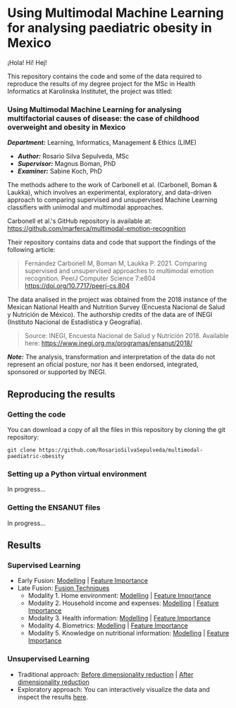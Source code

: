 # Using Multimodal Machine Learning for analysing paediatric obesity in Mexico

¡Hola! Hi! Hej!

This repository contains the code and some of the data required to reproduce the results of my degree project for the MSc in Health Informatics at Karolinska Institutet, the project was titled: 

### **Using Multimodal Machine Learning for analysing multifactorial causes of disease: the case of childhood overweight and obesity in Mexico**
***Department:*** Learning, Informatics, Management & Ethics (LIME)
- ***Author:*** Rosario Silva Sepulveda, MSc
- ***Supervisor:*** Magnus Boman, PhD
- ***Examiner:*** Sabine Koch, PhD

The methods adhere to the work of Carbonell et al. (Carbonell, Boman & Laukka), which involves an experimental, exploratory, and data-driven approach to comparing supervised and unsupervised Machine Learning classifiers with unimodal and multimodal approaches. 

Carbonell et al.'s GitHub repository is available at: https://github.com/marferca/multimodal-emotion-recognition

Their repository contains data and code that support the findings of the following article:

> Fernández Carbonell M, Boman M, Laukka P. 2021. Comparing supervised and unsupervised approaches to multimodal emotion recognition. PeerJ Computer Science 7:e804 https://doi.org/10.7717/peerj-cs.804

The data analised in the project was obtained from the 2018 instance of the Mexican National Health and Nutrition Survey (Encuesta Nacional de Salud y Nutrición de México). The authorship credits of the data are of INEGI (Instituto Nacional de Estadística y Geografía).
> Source: INEGI, Encuesta Nacional de Salud y Nutrición 2018. Available here: https://www.inegi.org.mx/programas/ensanut/2018/

***Note:*** The analysis, transformation and interpretation of the data do not represent an oficial posture, nor has it been endorsed, integrated, sponsored or supported by INEGI.

## Reproducing the results
### Getting the code
You can download a copy of all the files in this repository by cloning the git repository:

```git clone https://github.com/RosarioSilvaSepulveda/multimodal-paediatric-obesity```

### Setting up a Python virtual environment
In progress...

### Getting the ENSANUT files
In progress...

## Results
### Supervised Learning
- Early Fusion: [Modelling](https://github.com/RosarioSilvaSepulveda/multimodal-paediatric-obesity/blob/main/3_supervised_learning/early_fusion/code/early_fusion_modeling_unimodal.ipynb) | [Feature Importance](https://github.com/RosarioSilvaSepulveda/multimodal-paediatric-obesity/blob/main/3_supervised_learning/early_fusion/code/model_interpretation_early_fusion_unimodal.ipynb)
- Late Fusion: [Fusion Techniques](https://github.com/RosarioSilvaSepulveda/multimodal-paediatric-obesity/blob/main/3_supervised_learning/late_fusion/code/fusion_techniques.ipynb)
  - Modality 1. Home environment: [Modelling](https://github.com/RosarioSilvaSepulveda/multimodal-paediatric-obesity/blob/main/3_supervised_learning/late_fusion/code/m1_modeling.ipynb) | [Feature Importance](https://github.com/RosarioSilvaSepulveda/multimodal-paediatric-obesity/blob/main/3_supervised_learning/late_fusion/code/m1_model_interpretation.ipynb)
  - Modality 2. Household income and expenses: [Modelling](https://github.com/RosarioSilvaSepulveda/multimodal-paediatric-obesity/blob/main/3_supervised_learning/late_fusion/code/m2_modeling.ipynb) | [Feature Importance](https://github.com/RosarioSilvaSepulveda/multimodal-paediatric-obesity/blob/main/3_supervised_learning/late_fusion/code/m2_model_interpretation.ipynb)
  - Modality 3. Health information: [Modelling](https://github.com/RosarioSilvaSepulveda/multimodal-paediatric-obesity/blob/main/3_supervised_learning/late_fusion/code/m3_modeling.ipynb) | [Feature Importance](https://github.com/RosarioSilvaSepulveda/multimodal-paediatric-obesity/blob/main/3_supervised_learning/late_fusion/code/m3_model_interpretation.ipynb)
  - Modality 4. Biometrics: [Modelling](https://github.com/RosarioSilvaSepulveda/multimodal-paediatric-obesity/blob/main/3_supervised_learning/late_fusion/code/m4_modeling.ipynb) | [Feature Importance](https://github.com/RosarioSilvaSepulveda/multimodal-paediatric-obesity/blob/main/3_supervised_learning/late_fusion/code/m4_model_interpretation.ipynb)
  - Modality 5. Knowledge on nutritional information: [Modelling](https://github.com/RosarioSilvaSepulveda/multimodal-paediatric-obesity/blob/main/3_supervised_learning/late_fusion/code/m5_modeling.ipynb) | [Feature Importance](https://github.com/RosarioSilvaSepulveda/multimodal-paediatric-obesity/blob/main/3_supervised_learning/late_fusion/code/m5_model_interpretation.ipynb)

### Unsupervised Learning
- Traditional approach: [Before dimensionality reduction](https://github.com/RosarioSilvaSepulveda/multimodal-paediatric-obesity/blob/main/4_unsupervised_learning/traditional_approach/code/0_multimodal_unsupervised_learning_before_dim_red.ipynb) | [After dimensionality reduction](https://github.com/RosarioSilvaSepulveda/multimodal-paediatric-obesity/blob/main/4_unsupervised_learning/traditional_approach/code/2_multimodal_unsupervised_learning_after_dim_red.ipynb)
- Exploratory approach: You can interactively visualize the data and inspect the results [here](https://projector.tensorflow.org/?config=https://raw.githubusercontent.com/RosarioSilvaSepulveda/multimodal-paediatric-obesity/main/4_unsupervised_learning/exploratory_approach/tf_embedding_projector/projector_config.json).
